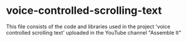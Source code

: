 # voice-controlled-scrolling-text
This file consists of the code and libraries used in the project 'voice controlled scrolling text' uploaded in the YouTube channel "Assemble It"
